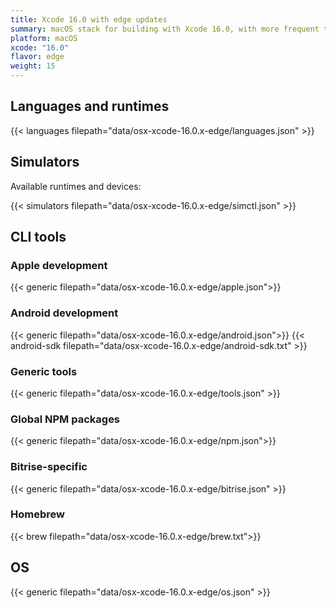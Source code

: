 ```yaml
---
title: Xcode 16.0 with edge updates
summary: macOS stack for building with Xcode 16.0, with more frequent tool updates
platform: macOS
xcode: "16.0"
flavor: edge
weight: 15
---
```


## Languages and runtimes

{{< languages filepath="data/osx-xcode-16.0.x-edge/languages.json" >}}

## Simulators

Available runtimes and devices:

{{< simulators filepath="data/osx-xcode-16.0.x-edge/simctl.json" >}}

## CLI tools

### Apple development

{{< generic filepath="data/osx-xcode-16.0.x-edge/apple.json">}}

### Android development

{{< generic filepath="data/osx-xcode-16.0.x-edge/android.json">}}
{{< android-sdk filepath="data/osx-xcode-16.0.x-edge/android-sdk.txt" >}}

### Generic tools

{{< generic filepath="data/osx-xcode-16.0.x-edge/tools.json" >}}

### Global NPM packages

{{< generic filepath="data/osx-xcode-16.0.x-edge/npm.json">}}

### Bitrise-specific

{{< generic filepath="data/osx-xcode-16.0.x-edge/bitrise.json" >}}

### Homebrew

{{< brew filepath="data/osx-xcode-16.0.x-edge/brew.txt">}}

## OS

{{< generic filepath="data/osx-xcode-16.0.x-edge/os.json" >}}
